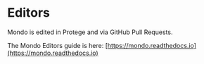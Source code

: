 ---
---
# Editors

Mondo is edited in Protege and via GitHub Pull Requests. 

The Mondo Editors guide is here: [https://mondo.readthedocs.io](https://mondo.readthedocs.io)